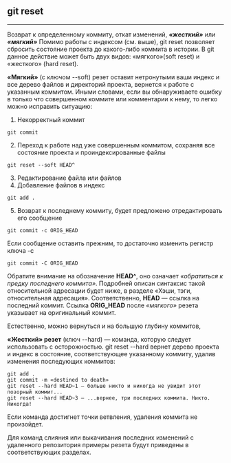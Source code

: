 ## git reset 

---


Возврат к определенному коммиту, откат изменений, ***«жесткий»*** или ***«мягкий»***
Помимо работы с индексом (см. выше), git reset позволяет сбросить состояние проекта до какого-либо коммита в истории. В git данное действие может быть двух видов: «мягкого»(soft reset) и «жесткого» (hard reset).

**«Мягкий»** (с ключом --soft) резет оставит нетронутыми ваши индекс и все дерево файлов и директорий проекта, вернется к работе с указанным коммитом. Иными словами, если вы обнаруживаете ошибку в только что совершенном коммите или комментарии к нему, то легко можно исправить ситуацию:

1. Некорректный коммит

```
git commit
```

2. Переход к работе над уже совершенным коммитом, сохраняя все состояние проекта и проиндексированные файлы

```
git reset --soft HEAD^
```

3. Редактирование файла или файлов
4. Добавление файлов в индекс

```
git add .
```

5. Возврат к последнему коммиту, будет предложено отредактировать его сообщение

```
git commit -c ORIG_HEAD
```

Если сообщение оставить прежним, то достаточно изменить регистр ключа -с

```
git commit -C ORIG_HEAD
```

Обратите внимание на обозначение **HEAD^**, оно означает _«обратиться к предку последнего коммита»_. Подробней описан синтаксис такой относительной адресации будет ниже, в разделе «Хэши, тэги, относительная адресация». Соответственно, **HEAD** — ссылка на последний коммит. Ссылка **ORIG_HEAD** после _«мягкого»_ резета указывает на оригинальный коммит.

Естественно, можно вернуться и на большую глубину коммитов,

**«Жесткий» резет** (ключ --hard) — команда, которую следует использовать с осторожностью. git reset --hard вернет дерево проекта и индекс в состояние, соответствующее указанному коммиту, удалив изменения последующих коммитов:

```
git add .
git commit -m «destined to death»
git reset --hard HEAD~1 — больше никто и никогда не увидит этот позорный коммит...
git reset --hard HEAD~3 — ...вернее, три последних коммита. Никто. Никогда!
```

Если команда достигнет точки ветвления, удаления коммита не произойдет.

Для команд слияния или выкачивания последних изменений с удаленного репозитория примеры резета будут приведены в соответствующих разделах.